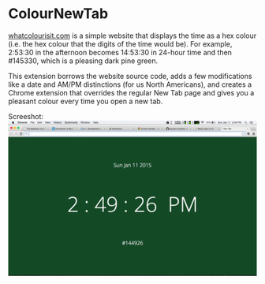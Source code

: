 # ColourNewTab
[whatcolourisit.com](http://whatcolourisit.com/) is a simple website that displays the time as a hex colour (i.e. the hex colour that the digits of the time would be). For example, 2:53:30 in the afternoon becomes 14:53:30 in 24-hour time and then #145330, which is a pleasing dark pine green.

This extension borrows the website source code, adds a few modifications like a date and AM/PM distinctions (for us North Americans), and creates a Chrome extension that overrides the regular New Tab page and gives you a pleasant colour every time you open a new tab.

Screeshot:
![ColourNewTab](NewTabScreenshot.png)
